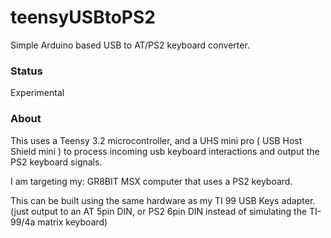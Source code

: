 teensyUSBtoPS2
==============

Simple Arduino based USB to AT/PS2 keyboard converter.

### Status

Experimental

### About

This uses a Teensy 3.2 microcontroller, and a UHS mini pro ( USB Host Shield mini ) to process incoming usb keyboard interactions and output the PS2 keyboard signals. 

I am targeting my:
  GR8BIT MSX computer that uses a PS2 keyboard.

This can be built using the same hardware as my TI 99 USB Keys adapter. (just output to an AT 5pin DIN, or PS2 6pin DIN instead of simulating the TI-99/4a matrix keyboard)

